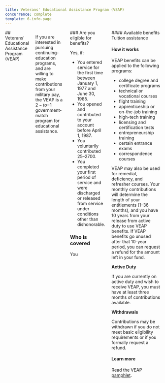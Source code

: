 ```yaml
---
title: Veterans' Educational Assistance Program (VEAP)
concurrence: complete
template: 6-info-page
---
```


<div class="main" role="main" markdown="0">

<div class="section one" markdown="0">
<div class="primary" markdown="0">
<div class="row" markdown="0">
<div class="small-12 columns" markdown="1">
## Veterans' Educational Assistance Program (VEAP)

If you are interested in pursuing continuing-education programs, and are willing to make contributions from your military pay, the VEAP is a $2-to-$1 government-match program for educational assistance.


<div class="call-out" markdown="1">
### Are you eligible for benefits?

Yes, if:

- You entered service for the first time between January 1, 1977 and June 30, 1985.
- You opened and contributed to your account before April 1, 1987.
- You voluntarily contributed $25–$2700.
- You completed your first period of service and were discharged or released from service under conditions other than dishonorable.

### Who is covered
You
</div>
<div markdown="1">
#### Available benefits
Tuition assistance

#### How it works

VEAP benefits can be applied to the following programs:

- college degree and certificate programs
- technical or vocational courses
- flight training
- apprenticeship or on-the-job training
- high-tech training
- licensing and certification tests
- entrepreneurship training
- certain entrance exams
- correspondence courses

VEAP may also be used for remedial, deficiency, and refresher courses. Your monthly contributions will determine the length of your entitlements (1–36 months), and you have 10 years from your release from active duty to use VEAP benefits. If VEAP benefits go unused after that 10-year period, you can request a refund for the amount left in your fund.

**Active Duty**

If you are currently on active duty and wish to receive VEAP, you must have at least three months of contributions available.

**Withdrawals**

Contributions may be withdrawn if you do not meet basic eligibility requirements or if you formally request a refund.


#### Learn more
Read the VEAP [pamphlet](http://www.benefits.va.gov/gibill/docs/pamphlets/ch32_pamphlet.pdf).
</div>
</div>

</div>
</div>
</div>
